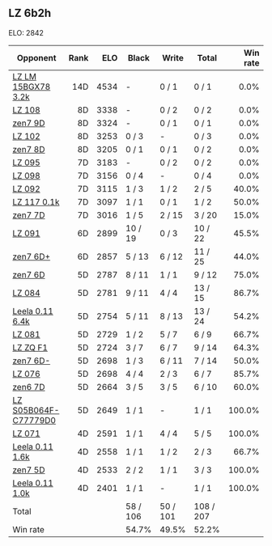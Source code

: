 ## LZ 6b2h ##

ELO: 2842

Opponent | Rank | ELO | Black | Write | Total | Win rate
---------|-----:|----:|-------|-------|-------|-------:
[LZ LM 15BGX78 3.2k](LZ%20LM%2015BGX78%203.2k.md) | 14D | 4534 | - | 0 / 1 | 0 / 1 | 0.0%
[LZ 108](LZ%20108.md) | 8D | 3338 | - | 0 / 2 | 0 / 2 | 0.0%
[zen7 9D](zen7%209D.md) | 8D | 3324 | - | 0 / 1 | 0 / 1 | 0.0%
[LZ 102](LZ%20102.md) | 8D | 3253 | 0 / 3 | - | 0 / 3 | 0.0%
[zen7 8D](zen7%208D.md) | 8D | 3205 | 0 / 1 | 0 / 1 | 0 / 2 | 0.0%
[LZ 095](LZ%20095.md) | 7D | 3183 | - | 0 / 2 | 0 / 2 | 0.0%
[LZ 098](LZ%20098.md) | 7D | 3156 | 0 / 4 | - | 0 / 4 | 0.0%
[LZ 092](LZ%20092.md) | 7D | 3115 | 1 / 3 | 1 / 2 | 2 / 5 | 40.0%
[LZ 117 0.1k](LZ%20117%200.1k.md) | 7D | 3097 | 1 / 1 | 0 / 1 | 1 / 2 | 50.0%
[zen7 7D](zen7%207D.md) | 7D | 3016 | 1 / 5 | 2 / 15 | 3 / 20 | 15.0%
[LZ 091](LZ%20091.md) | 6D | 2899 | 10 / 19 | 0 / 3 | 10 / 22 | 45.5%
[zen7 6D+](zen7%206D+.md) | 6D | 2857 | 5 / 13 | 6 / 12 | 11 / 25 | 44.0%
[zen7 6D](zen7%206D.md) | 5D | 2787 | 8 / 11 | 1 / 1 | 9 / 12 | 75.0%
[LZ 084](LZ%20084.md) | 5D | 2781 | 9 / 11 | 4 / 4 | 13 / 15 | 86.7%
[Leela 0.11 6.4k](Leela%200.11%206.4k.md) | 5D | 2754 | 5 / 11 | 8 / 13 | 13 / 24 | 54.2%
[LZ 081](LZ%20081.md) | 5D | 2729 | 1 / 2 | 5 / 7 | 6 / 9 | 66.7%
[LZ ZQ F1](LZ%20ZQ%20F1.md) | 5D | 2724 | 3 / 7 | 6 / 7 | 9 / 14 | 64.3%
[zen7 6D-](zen7%206D-.md) | 5D | 2698 | 1 / 3 | 6 / 11 | 7 / 14 | 50.0%
[LZ 076](LZ%20076.md) | 5D | 2698 | 4 / 4 | 2 / 3 | 6 / 7 | 85.7%
[zen6 7D](zen6%207D.md) | 5D | 2664 | 3 / 5 | 3 / 5 | 6 / 10 | 60.0%
[LZ S05B064F-C77779D0](LZ%20S05B064F-C77779D0.md) | 5D | 2649 | 1 / 1 | - | 1 / 1 | 100.0%
[LZ 071](LZ%20071.md) | 4D | 2591 | 1 / 1 | 4 / 4 | 5 / 5 | 100.0%
[Leela 0.11 1.6k](Leela%200.11%201.6k.md) | 4D | 2558 | 1 / 1 | 1 / 2 | 2 / 3 | 66.7%
[zen7 5D](zen7%205D.md) | 4D | 2533 | 2 / 2 | 1 / 1 | 3 / 3 | 100.0%
[Leela 0.11 1.0k](Leela%200.11%201.0k.md) | 4D | 2401 | 1 / 1 | - | 1 / 1 | 100.0%
Total | | | 58 / 106 | 50 / 101 | 108 / 207 | 
Win rate| | | 54.7% | 49.5% | 52.2% | 
